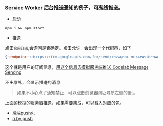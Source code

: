 ### Service Worker 后台推送通知的例子，可离线推送。
- 启动

```shell
npm i && npm start
```

- 推送

点击`启用订阅`,会询问是否确定。点击允许，会出现一个代码串，如下

```json
{"endpoint":"https://fcm.googleapis.com/fcm/send/cHzXQHnL1Hc:APA91bEHwBuqQNyccsgoo7ciqdfgDmvk1h2h-CqLCEWC3jJUKWVc-D9PaYSq5eDi88zlEL8Rz3j57WWoyOr9FwS9kFnnUE-FEJRSX7ucwVI4UgyvZatJ-_4Y5-tlC1WwMG9xOsjYJTTDjKaRXqvXnKhSbXkMd1R7qA","expirationTime":null,"keys":{"p256dh":"BLi814WAd6CWYo0me5qoeKc5oV2Q1PSarrAzZJINAPbhpD3sLE4fPB_ETpVO8ZJdm1mup8gR72qd1XSka2ni02k","auth":"ZYVezUhhJ7Et8I8_sWXtnA"}}
```

这个就是用户的订阅信息，[用这个信息去模拟服务端推送 Codelab Message Sending](https://web-push-codelab.glitch.me/)

不出意外，会显示推送的消息.

> 如果不小心点了通知禁止，可以点击浏览器网址导航左侧的`圈i`。


上面的模拟的服务器推送，如果需要集成，可以载入对应的包。

- [后端push包](https://github.com/web-push-libs)
- [ruby push](https://github.com/zaru/webpush)

